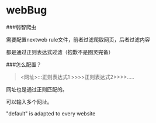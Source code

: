 # webBug
###弱智爬虫 

需要配置nextweb rule文件，前者过滤爬取网页，后者过滤内容 

都是通过正则表达式过滤（抱歉不是图灵完备） 

###怎么配置？ 
> <网址>:::正则表达式1 >>>>正则表达式2>>>>.....

网址也是通过正则匹配的。

可以输入多个网址。

"default" is adapted to every website   
